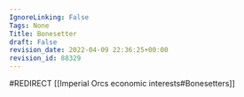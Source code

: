```yaml
---
IgnoreLinking: False
Tags: None
Title: Bonesetter
draft: False
revision_date: 2022-04-09 22:36:25+00:00
revision_id: 88329
---
```


#REDIRECT [[Imperial Orcs economic interests#Bonesetters]]